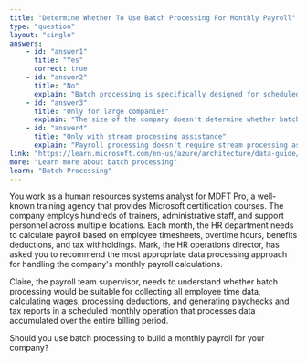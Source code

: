 ```yaml
---
title: "Determine Whether To Use Batch Processing For Monthly Payroll"
type: "question"
layout: "single"
answers:
    - id: "answer1"
      title: "Yes"
      correct: true
    - id: "answer2"
      title: "No"
      explain: "Batch processing is specifically designed for scheduled operations that process large amounts of data at once. Monthly payroll is a perfect example of a batch processing workload as it collects data over a time period and processes it all together."
    - id: "answer3"
      title: "Only for large companies"
      explain: "The size of the company doesn't determine whether batch processing is appropriate for payroll. Both small and large companies can benefit from batch processing for payroll because it involves collecting and processing data for a specific time period regardless of company size."
    - id: "answer4"
      title: "Only with stream processing assistance"
      explain: "Payroll processing doesn't require stream processing assistance. It's a scheduled batch operation that collects employee hours, attendance, and other payroll data over a month and processes it all at once to generate paychecks and reports."
link: "https://learn.microsoft.com/en-us/azure/architecture/data-guide/big-data/batch-processing"
more: "Learn more about batch processing"
learn: "Batch Processing"
---
```


You work as a human resources systems analyst for MDFT Pro, a well-known training agency that provides Microsoft certification courses. The company employs hundreds of trainers, administrative staff, and support personnel across multiple locations. Each month, the HR department needs to calculate payroll based on employee timesheets, overtime hours, benefits deductions, and tax withholdings. Mark, the HR operations director, has asked you to recommend the most appropriate data processing approach for handling the company's monthly payroll calculations.

Claire, the payroll team supervisor, needs to understand whether batch processing would be suitable for collecting all employee time data, calculating wages, processing deductions, and generating paychecks and tax reports in a scheduled monthly operation that processes data accumulated over the entire billing period.

Should you use batch processing to build a monthly payroll for your company?